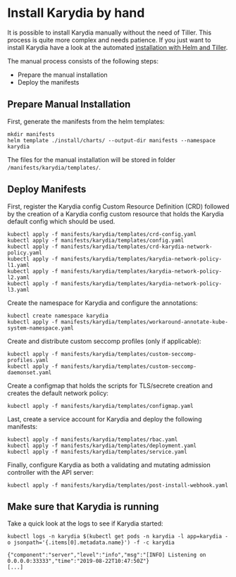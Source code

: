 # Install Karydia by hand
It is possible to install Karydia manually without the need of Tiller. This process is quite more complex and needs patience. If you just want to install Karydia have a look at the automated [installation with Helm and Tiller](../install/README.md).

The manual process consists of the following steps:
- Prepare the manual installation
- Deploy the manifests

## Prepare Manual Installation
First, generate the manifests from the helm templates:
```
mkdir manifests
helm template ./install/charts/ --output-dir manifests --namespace karydia
```

The files for the manual installation will be stored in folder `/manifests/karydia/templates/`.

## Deploy Manifests
First, register the Karydia config Custom Resource Definition (CRD) followed by the creation of a Karydia config custom resource that holds the Karydia default config which should be used.

```
kubectl apply -f manifests/karydia/templates/crd-config.yaml
kubectl apply -f manifests/karydia/templates/config.yaml
kubectl apply -f manifests/karydia/templates/crd-karydia-network-policy.yaml
kubectl apply -f manifests/karydia/templates/karydia-network-policy-l1.yaml
kubectl apply -f manifests/karydia/templates/karydia-network-policy-l2.yaml
kubectl apply -f manifests/karydia/templates/karydia-network-policy-l3.yaml
```

Create the namespace for Karydia and configure the annotations:
```
kubectl create namespace karydia
kubectl apply -f manifests/karydia/templates/workaround-annotate-kube-system-namespace.yaml
```

Create and distribute custom seccomp profiles (only if applicable):
```
kubectl apply -f manifests/karydia/templates/custom-seccomp-profiles.yaml
kubectl apply -f manifests/karydia/templates/custom-seccomp-daemonset.yaml
```

Create a configmap that holds the scripts for TLS/secrete creation and creates the default network policy:
```
kubectl apply -f manifests/karydia/templates/configmap.yaml
````

Last, create a service account for Karydia and deploy the following manifests:
```
kubectl apply -f manifests/karydia/templates/rbac.yaml
kubectl apply -f manifests/karydia/templates/deployment.yaml
kubectl apply -f manifests/karydia/templates/service.yaml
```

Finally, configure Karydia as both a validating and mutating admission controller with the API server:
```
kubectl apply -f manifests/karydia/templates/post-install-webhook.yaml
```

## Make sure that Karydia is running
Take a quick look at the logs to see if Karydia started:
```
kubectl logs -n karydia $(kubectl get pods -n karydia -l app=karydia -o jsonpath='{.items[0].metadata.name}') -f -c karydia

{"component":"server","level":"info","msg":"[INFO] Listening on 0.0.0.0:33333","time":"2019-08-22T10:47:50Z"}
[...]
```
